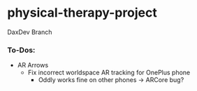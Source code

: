 # physical-therapy-project
DaxDev Branch

### To-Dos:
- AR Arrows
  - Fix incorrect worldspace AR tracking for OnePlus phone
    - Oddly works fine on other phones -> ARCore bug?
